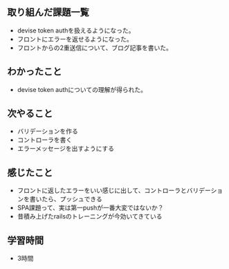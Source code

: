 ## 取り組んだ課題一覧
- devise token authを扱えるようになった。
- フロントにエラーを返せるようになった。
- フロントからの2重送信について、ブログ記事を書いた。

## わかったこと
- devise token authについての理解が得られた。

## 次やること
- バリデーションを作る
- コントローラを書く
- エラーメッセージを出すようにする

## 感じたこと
- フロントに返したエラーをいい感じに出して、コントローラとバリデーションを書いたら、プッシュできる
- SPA課題って、実は第一pushが一番大変ではないか？
- 昔積み上げたrailsのトレーニングが今効いてきている

## 学習時間
- 3時間